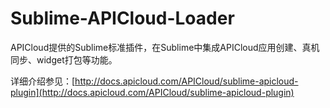 # Sublime-APICloud-Loader
APICloud提供的Sublime标准插件，在Sublime中集成APICloud应用创建、真机同步、widget打包等功能。

详细介绍参见：[http://docs.apicloud.com/APICloud/sublime-apicloud-plugin](http://docs.apicloud.com/APICloud/sublime-apicloud-plugin)
